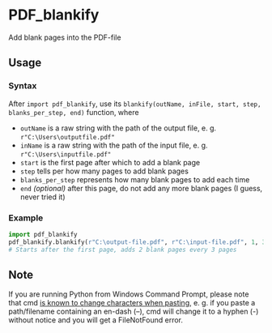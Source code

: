 # PDF_blankify
Add blank pages into the PDF-file  

## Usage
### Syntax
After `import pdf_blankify`, use its `blankify(outName, inFile, start, step, blanks_per_step, end)` function, where<br/>
* `outName` is a raw string with the path of the output file, e. g. `r"C:\Users\outputfile.pdf"`<br/>
* `inName` is a raw string with the path of the input file, e. g. `r"C:\Users\inputfile.pdf"`<br/>
* `start` is the first page after which to add a blank page<br/>
* `step` tells per how many pages to add blank pages<br/>
* `blanks_per_step` represents how many blank pages to add each time<br/>
* `end` _(optional)_ after this page, do not add any more blank pages (I guess, never tried it)<br/>

### Example
``` py
import pdf_blankify
pdf_blankify.blankify(r"C:\output-file.pdf", r"C:\input-file.pdf", 1, 3, 2)
# Starts after the first page, adds 2 blank pages every 3 pages
```


## Note
If you are running Python from Windows Command Prompt, please note that cmd [is known to change characters when pasting](https://stackoverflow.com/questions/64707661/cmd-converts-em-dash-to-hyphen-on-pasting-any-workaround), e. g. if you paste a path/filename containing an en-dash (–), cmd will change it to a hyphen (-) without notice and you will get a FileNotFound error.
